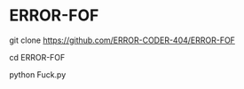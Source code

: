# ERROR-FOF

git clone https://github.com/ERROR-CODER-404/ERROR-FOF


cd ERROR-FOF


python Fuck.py

